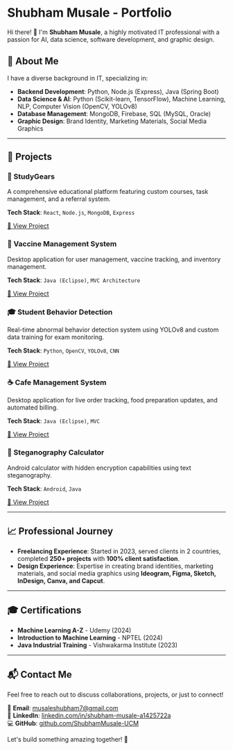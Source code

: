 # Shubham Musale - Portfolio

Hi there! 👋 I'm **Shubham Musale**, a highly motivated IT professional with a passion for AI, data science, software development, and graphic design.

## 🚀 About Me

I have a diverse background in IT, specializing in:

- **Backend Development**: Python, Node.js (Express), Java (Spring Boot)
- **Data Science & AI**: Python (Scikit-learn, TensorFlow), Machine Learning, NLP, Computer Vision (OpenCV, YOLOv8)
- **Database Management**: MongoDB, Firebase, SQL (MySQL, Oracle)
- **Graphic Design**: Brand Identity, Marketing Materials, Social Media Graphics

---

## 📌 Projects

### 🏫 StudyGears
A comprehensive educational platform featuring custom courses, task management, and a referral system.

**Tech Stack**: `React`, `Node.js`, `MongoDB`, `Express`

[🔗 View Project](#)

### 💉 Vaccine Management System
Desktop application for user management, vaccine tracking, and inventory management.

**Tech Stack**: `Java (Eclipse)`, `MVC Architecture`

[🔗 View Project](#)

### 🎓 Student Behavior Detection
Real-time abnormal behavior detection system using YOLOv8 and custom data training for exam monitoring.

**Tech Stack**: `Python`, `OpenCV`, `YOLOv8`, `CNN`

[🔗 View Project](#)

### ☕ Cafe Management System
Desktop application for live order tracking, food preparation updates, and automated billing.

**Tech Stack**: `Java (Eclipse)`, `MVC`

[🔗 View Project](#)

### 🔐 Steganography Calculator
Android calculator with hidden encryption capabilities using text steganography.

**Tech Stack**: `Android`, `Java`

[🔗 View Project](#)

---

## 📈 Professional Journey

- **Freelancing Experience**: Started in 2023, served clients in 2 countries, completed **250+ projects** with **100% client satisfaction**.
- **Design Experience**: Expertise in creating brand identities, marketing materials, and social media graphics using **Ideogram, Figma, Sketch, InDesign, Canva, and Capcut**.

---

## 🎓 Certifications

- **Machine Learning A-Z** - Udemy (2024)
- **Introduction to Machine Learning** - NPTEL (2024)
- **Java Industrial Training** - Vishwakarma Institute (2023)

---

## 📬 Contact Me

Feel free to reach out to discuss collaborations, projects, or just to connect!

📧 **Email**: [musaleshubham7@gmail.com](mailto:musaleshubham7@gmail.com)  
🔗 **LinkedIn**: [linkedin.com/in/shubham-musale-a1425722a](https://www.linkedin.com/in/shubham-musale-a1425722a/)  
💻 **GitHub**: [github.com/ShubhamMusale-UCM](https://github.com/ShubhamMusale-UCM)  

Let's build something amazing together! 🚀
